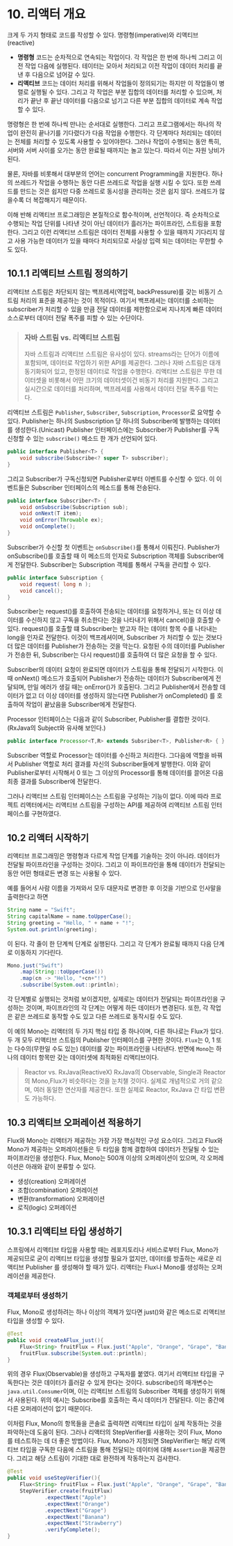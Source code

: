 # 10. 리액터 개요

크게 두 가지 형태로 코드를 작성할 수 있다. 명령형(imperative)와 리액티브(reactive)

- <strong>명령형</strong> 코드는 순차적으로 연속되는 작업이다. 각 작업은 한 번에 하나씩 그리고 이전 작업 다음에 실행된다. 테이터는 모아서 처리되고 이전 작업이 데이터 처리를 끝낸 후 
다음으로 넘어갈 수 있다.
- <strong>리액티브</strong> 코드는 데이터 처리를 위해서 작업들이 정의되기는 하지만 이 작업들이 병렬로 실행될 수 있다. 그리고 각 작업은 부분 집합의 데이터를 처리할 수 있으며, 처리가 끝난 후
끝난 데이터를 다음으로 넘기고 다른 부분 집합의 데이터로 계속 작업할 수 있다.

명령형은 한 번에 하나씩 만나는 순서대로 실행한다. 그리고 프로그램에서는 하나의 작업이 완전히 끝나기를 기다렸다가 다음 작업을 수행한다.
각 단계마다 처리되는 데이터는 전체를 처리할 수 있도록 사용할 수 있어야한다.
그러나 작업이 수행되는 동안 특히, 서버와 서버 사이를 오가는 동안 완료될 때까지는 놀고 있는다. 따라서 이는 자원 낭비가 된다.

물론, 자바를 비롯해서 대부분의 언어는 concurrent Programming을 지원한다. 하나의 쓰레드가 작업을 수행하는 동안 다른 쓰레드로 작업을 실행 시킬 수 있다.
또한 쓰레드를 만드는 것은 쉽지만 다중 쓰레드로 동시성을 관리하는 것은 쉽지 않다. 쓰레드가 많을수록 더 복잡해지기 때문이다. 

이해 반해 리액티브 프로그래밍은 본질적으로 함수적이며, 선언적이다. 즉 순차적으로 수행되는 작업 단위를 나타낸 것이 아닌 데이터가 흘러가는 파이프라인, 스트림을 포함한다.
그리고 이런 리액티브 스트림은 데이터 전체를 사용할 수 있을 때까지 기다리지 않고 사용 가능한 데이터가 있을 때마다 처리되므로 사실상 입력 되는 데이터는 무한할 수도 있다.

## 10.1.1 리액티브 스트림 정의하기
리액티브 스트림은 차단되지 않는 백프레셔(역압력, backPressure)를 갖는 비동기 스트림 처리의 표준을 제공하는 것이 목적이다. 여기서 백프레셔는
데이터를 소비하는 subscriber가 처리할 수 있을 만큼 전달 데이터를 제한함으로써 지나치게 빠른 데이터 소스로부터 데이터 전달 폭주를 피할 수 있는 수단이다.

> ### 자바 스트림 vs. 리액티브 스트림
> 자바 스트림과 리액티브 스트림은 유사성이 있다. streams라는 단어가 이름에 포함되며, 데이터로 작업하기 위한 API를 제공한다. 
> 그러나 자바 스트림은 대개 동기화되어 있고, 한정된 데이터로 작업을 수행한다.
> 리액티브 스트림은 무한 데이터셋을 비롯해서 어떤 크기의 데이터셋이건 비동기 처리를 지원한다. 그리고 실시간으로 데이터를 처리하며, 백프레셔를 사용해서 데이터 
> 전달 폭주를 막는다.


리액티브 스트림은 ```Publisher```, ```Subscriber```, ```Subscription```, ```Processor```로 요약할 수 있다. Publisher는 하나의 Susbscription 당 하나의 Subscriber에 발행하는
데이터를 생성한다.(Unicast) Publisher 인터페이스에는 Subscriber가 Publisher를 구독 신청할 수 있는 ```subscribe()``` 메소드 한 개가 선언되어 있다.

```java
public interface Publisher<T> {
    void subscribe(Subscribe<? super T> subscriber);    
}
```

그리고 Subscriber가 구독신청되면 Publisher로부터 이벤트를 수신할 수 있다. 이 이벤트들은 Subscriber 인터페이스의 메소드를 통해 전송된다.
```java
public interface Subscriber<T> {
    void onSubscribe(Subscription sub);
    void onNext(T item);
    void onError(Throwable ex);
    void onComplete();
}
```
Subscriber가 수신할 첫 이벤트는 ```onSubscribe()```를 통해서 이뤄진다. Publisher가 onSubscribe()를 호출할 때 이 메소드의 인자로 Subscription 객체를
Subscriber에게 전달한다. Subscriber는 Subscription 객체를 통해서 구독을 관리할 수 있다.

```java
public interface Subscription {
    void request( long n );
    void cancel();
}
```

Subscriber는 request()를 호출하여 전송되는 데이터를 요청하거나, 또는 더 이상 데이터를 수신하지 않고 구독을 취소한다는 것을 나타내기 위해서 cancel()을 호출할 수 있다.
request()를 호출할 떄 Subscriber는 받고자 하는 데이터 항목 수를 나타내는 long을 인자로 전달한다. 이것이 백프레셔이며, Subscriber 가 처리할 수 있는 것보다 더 많은 데이터를
Publisher가 전송하는 것을 막는다. 요청된 수의 데이터를 Publisher가 전송한 뒤, Subscriber는 다시 request()를 호출하여 더 많은 요청을 할 수 있다.

Subscriber의 데이터 요청이 완료되면 데이터가 스트림을 통해 전달되기 시작한다. 이때 onNext() 메소드가 호출되어 Publisher가 전송하는 데이터가 Subscriber에게 전달되며, 
만일 에러가 생길 때는 onError()가 호출된다. 그리고 Publisher에서 전송할 데이터가 없고 더 이상 데이터를 생성하지 않는다면 Publisher가 onCompleted() 
를 호출하여 작업이 끝났음을 Subscriber에게 전달한다.

Processor 인터페이스는 다음과 같이 Subscriber, Publisher를 결합한 것이다.(RxJava의 Subject와 유사해 보인다.)
```java
public interface Processor<T,R> extends Subsriber<T>, Publisher<R> { }
```
Subscriber 역할로 Processor는 데이터를 수신하고 처리한다. 그다음에 역할을 바꿔서 Publisher 역할로 처리 결과를 자신의 Subscriber들에게 발행한다. 
이와 같이 Publisher로부터 시작해서 0 또는 그 이상의 Processor를 통해 데이터를 끌어온 다음 최종 결과를 Subscriber에 전달한다.

그러나 리액티브 스트림 인터페이스는 스트림을 구성하는 기능이 없다. 이에 따라 프로젝트 리액터에서는 리액티브 스트림을 구성하는 API를 제공하여 리액티브 스트림 인터
페이스를 구현하였다. 

## 10.2 리액터 시작하기
리액티브 프로그래밍은 명령형과 다르게 작업 단계를 기술하는 것이 아니라. 데이터가 전달될 파이프라인을 구성하는 것이다. 그리고 이 파이프라인을 통해 데이터가 전달되는
동안 어떤 형태로든 변경 또는 사용될 수 있다.

예를 들어서 사람 이름을 가져와서 모두 대문자로 변경한 후 이것을 기반으로 인사말을 출력한다고 하면 
```java
String name = "Swift";
String capitalName = name.toUpperCase();
String greeting = "Hello, " + name + "!";
System.out.println(greeting);
```
이 된다. 각 줄이 한 단계씩 단계로 실행된다. 그리고 각 단계가 완료될 때까지 다음 단계로 이동하지 기다린다.

```java
Mono.just("Swift")
    .map(String::toUpperCase())
    .map(cn -> "Hello, "+cn+"!")
    .subscribe(System.out::println);
```
각 단계별로 실행되는 것처럼 보이겠지만, 실제로는 데이터가 전달되는 파이프라인을 구성하는 것이며, 파이프라인의 각 단계는 어떻게 하든 데이터가 변경된다. 또한, 각
작업은 같은 쓰레드로 동작할 수도 있고 다른 쓰레드로 동작시킬 수도 있다.

이 예의 Mono는 리액터의 두 가지 핵심 타입 중 하나이며, 다른 하나로는 Flux가 있다. 두 개 모두 리액티브 스트림의 Publisher 인터페이스를 구현한 것이다. 
```Flux```는 0, 1 또는 다수의(무한일 수도 있는) 데이터를 갖는 파이프라인을 나타낸다. 반면에 ```Mono```는 하나의 데이터 항목만 갖는 데이터셋에 최적화된 리액티브이다. 

> Reactor vs. RxJava(ReactiveX)
> RxJava의 Observable, Single과 Reactor의 Mono,Flux가 비슷하다는 것을 눈치챌 것이다. 실제로 개념적으로 거의 같으며, 여러 동일한 연산자를 제공한다.
> 또한 실제로 Reactor, RxJava 간 타입 변환도 가능하다. 

## 10.3 리액티브 오퍼레이션 적용하기
Flux와 Mono는 리액터가 제공하는 가장 가장 핵심적인 구성 요소이다. 그리고 Flux와 Mono가 제공하는 오퍼레이션들은 두 타입을 함께 결합하여 데이터가 전달될 수 있는
파이프라인을 생성한다. Flux, Mono는 500개 이상의 오퍼레이션이 있으며, 각 오퍼레이션은 아래와 같이 분류할 수 있다.

- 생성(creation) 오퍼레이션
- 조합(combination) 오퍼레이션
- 변환(transformation) 오퍼레이션
- 로직(logic) 오퍼레이션

## 10.3.1 리액티브 타입 생성하기
스프링에서 리액티브 타입을 사용할 때는 레포지토리나 서비스로부터 Flux, Mono가 제공되므로 굳이 리액티브 타입을 생성할 필요가 없지만, 데이터를 방출하는 새로운 리액티브 Publisher
를 생성해야 할 때가 있다.  리액터는 Flux나 Mono를 생성하는 오퍼레이션을 제공한다.

### 객체로부터 생성하기
Flux, Mono로 생성하려는 하나 이상의 객체가 있다면 just()와 같은 메소드로 리액티브 타입을 생성할 수 있다.
```java
@Test
public void createAFlux_just(){
    Flux<String> fruitFlux = Flux.just("Apple", "Orange", "Grape", "Banana", "Strawberry");
    fruitFlux.subscribe(System.out::println);
}
```
위의 경우 Flux(Observable)을 생성하고 구독자를 붙였다. 여기서 리액티브 타입을 구독한다는 것은 데이터가 흘러갈 수 있게 한다는 것이다.
subscribe()의 매개변수는 ```java.util.Consumer```이며, 이는 리액티브 스트림의 Subscriber 객체를 생성하기 위해서 사용된다. 위의 예시는 Subscribe를 
호출하는 즉시 데이터가 전달된다. 이는 중간에 다른 오퍼레이션이 없기 때문이다.

이처럼 Flux, Mono의 항목들을 콘솔로 출력하면 리액티브 타입이 실제 작동하는 것을 파악하는데 도움이 된다. 그러나 리액터의 StepVerifier를 사용하는 것이 Flux, Mono를
테스트하는 데 더 좋은 방법이다. Flux, Mono가 지정되면 StepVerifier는 해당 리액티브 타입을 구독한 다음에 스트림을 통해 전달되는 데이터에 대해 ```Assertion```을 제공한다.
그리고 해당 스트림이 기대한 대로 완전하게 작동하는지 검사한다.

```java
@Test
public void useStepVerifier(){
    Flux<String> fruitFlux = Flux.just("Apple", "Orange", "Grape", "Banana", "Strawberry");
    StepVerifier.create(fruitFlux)
            .expectNext("Apple")
            .expectNext("Orange")
            .expectNext("Grape")
            .expectNext("Banana")
            .expectNext("Strawberry")
            .verifyComplete();
}
```

